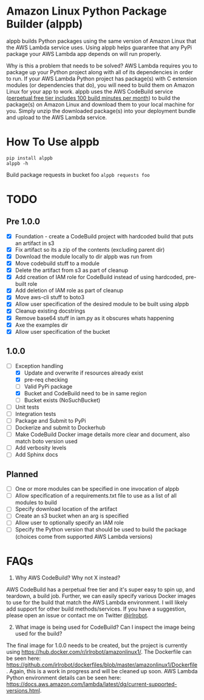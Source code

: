 # Amazon Linux Python Package Builder (alppb)
alppb builds Python packages using the same version of Amazon Linux that the AWS Lambda service uses. Using alppb helps guarantee that any PyPi package your AWS Lambda app depends on will run properly.

Why is this a problem that needs to be solved? AWS Lambda requires you to package up your Python project along with all of its dependencies in order to run. If your AWS Lambda Python project has package(s) with C extension modules (or dependencies that do), you will need to build them on Amazon Linux for your app to work. alppb uses the AWS CodeBuild service ([perpetual free tier includes 100 build minutes per month](https://aws.amazon.com/codebuild/pricing/)) to build the package(s) on Amazon Linux and download them to your local machine for you. Simply unzip the downloaded package(s) into your deployment bundle and upload to the AWS Lambda service.

# How To Use alppb

```shell
pip install alppb
alppb -h
```

Build package requests in bucket foo
`alppb requests foo`

# TODO
## Pre 1.0.0
- [X] Foundation - create a CodeBuild project with hardcoded build that puts an artifact in s3
- [X] Fix artifact so its a zip of the contents (excluding parent dir)
- [X] Download the module locally to dir alppb was run from
- [X] Move codebuild stuff to a module
- [X] Delete the artifact from s3 as part of cleanup
- [X] Add creation of IAM role for CodeBuild instead of using hardcoded, pre-built role
- [X] Add deletion of IAM role as part of cleanup
- [X] Move aws-cli stuff to boto3
- [X] Allow user specification of the desired module to be built using alppb
- [X] Cleanup existing docstrings
- [X] Remove base64 stuff in iam.py as it obscures whats happening
- [X] Axe the examples dir
- [X] Allow user specification of the bucket
## 1.0.0
- [ ] Exception handling
    - [X] Update and overwrite if resources already exist
    - [X] pre-req checking
    - [ ] Valid PyPi package
    - [X] Bucket and CodeBuild need to be in same region
    - [ ] Bucket exists (NoSuchBucket)
- [ ] Unit tests
- [ ] Integration tests
- [ ] Package and Submit to PyPi
- [ ] Dockerize and submit to Dockerhub
- [ ] Make CodeBuild Docker image details more clear and document, also match boto version used
- [ ] Add verbosity levels
- [ ] Add Sphinx docs
## Planned
- [ ] One or more modules can be specified in one invocation of alppb
- [ ] Allow specification of a requirements.txt file to use as a list of all modules to build
- [ ] Specify download location of the artifact
- [ ] Create an s3 bucket when an arg is specified
- [ ] Allow user to optionally specify an IAM role
- [ ] Specify the Python version that should be used to build the package (choices come from supported AWS Lambda versions)

# FAQs
1) Why AWS CodeBuild? Why not X instead?

AWS CodeBuild has a perpetual free tier and it's super easy to spin up, and teardown, a build job. Further, we can easily specify various Docker images to use for the build that match the AWS Lambda environment. I will likely add support for other build methods/services. If you have a suggestion, please open an issue or contact me on Twitter [@irlrobot](https://twitter.com/irlrobot).

2) What image is being used for CodeBuild? Can I inspect the image being used for the build?

The final image for 1.0.0 needs to be created, but the project is currently using https://hub.docker.com/r/irlrobot/amazonlinux1/. The Dockerfile can be seen here: https://github.com/irlrobot/dockerfiles/blob/master/amazonlinux1/Dockerfile. Again, this is a work in progress and will be cleaned up soon. AWS Lambda Python environment details can be seen here: https://docs.aws.amazon.com/lambda/latest/dg/current-supported-versions.html.
